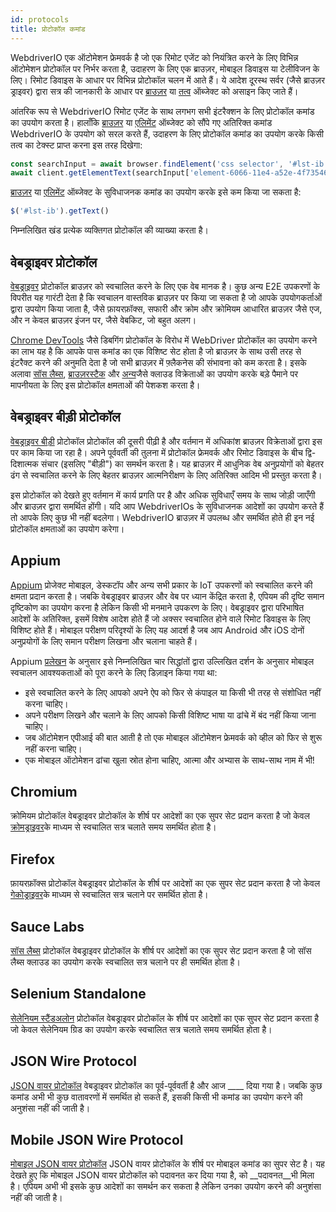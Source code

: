 ```yaml
---
id: protocols
title: प्रोटोकॉल कमांड
---
```


WebdriverIO एक ऑटोमेशन फ्रेमवर्क है जो एक रिमोट एजेंट को नियंत्रित करने के लिए विभिन्न ऑटोमेशन प्रोटोकॉल पर निर्भर करता है, उदाहरण के लिए एक ब्राउज़र, मोबाइल डिवाइस या टेलीविजन के लिए। रिमोट डिवाइस के आधार पर विभिन्न प्रोटोकॉल चलन में आते हैं। ये आदेश दूरस्थ सर्वर (जैसे ब्राउज़र ड्राइवर) द्वारा सत्र की जानकारी के आधार पर [ब्राउज़र](/docs/api/browser) या [तत्व](/docs/api/element) ऑब्जेक्ट को असाइन किए जाते हैं।

आंतरिक रूप से WebdriverIO रिमोट एजेंट के साथ लगभग सभी इंटरैक्शन के लिए प्रोटोकॉल कमांड का उपयोग करता है। हालाँकि [ब्राउज़र](/docs/api/browser) या [एलिमेंट](/docs/api/element) ऑब्जेक्ट को सौंपे गए अतिरिक्त कमांड WebdriverIO के उपयोग को सरल करते हैं, उदाहरण के लिए प्रोटोकॉल कमांड का उपयोग करके किसी तत्व का टेक्स्ट प्राप्त करना इस तरह दिखेगा:

```js
const searchInput = await browser.findElement('css selector', '#lst-ib')
await client.getElementText(searchInput['element-6066-11e4-a52e-4f735466cecf'])
```

[ब्राउज़र](/docs/api/browser) या [एलिमेंट](/docs/api/element) ऑब्जेक्ट के सुविधाजनक कमांड का उपयोग करके इसे कम किया जा सकता है:

```js
$('#lst-ib').getText()
```

निम्नलिखित खंड प्रत्येक व्यक्तिगत प्रोटोकॉल की व्याख्या करता है।

## वेबड्राइवर प्रोटोकॉल

[वेबड्राइवर](https://w3c.github.io/webdriver/#elements) प्रोटोकॉल ब्राउज़र को स्वचालित करने के लिए एक वेब मानक है। कुछ अन्य E2E उपकरणों के विपरीत यह गारंटी देता है कि स्वचालन वास्तविक ब्राउज़र पर किया जा सकता है जो आपके उपयोगकर्ताओं द्वारा उपयोग किया जाता है, जैसे फ़ायरफ़ॉक्स, सफारी और क्रोम और क्रोमियम आधारित ब्राउज़र जैसे एज, और न केवल ब्राउज़र इंजन पर, जैसे वेबकिट, जो बहुत अलग।

[Chrome DevTools](https://w3c.github.io/webdriver/#elements) जैसे डिबगिंग प्रोटोकॉल के विरोध में WebDriver प्रोटोकॉल का उपयोग करने का लाभ यह है कि आपके पास कमांड का एक विशिष्ट सेट होता है जो ब्राउज़र के साथ उसी तरह से इंटरैक्ट करने की अनुमति देता है जो सभी ब्राउज़र में फ़्लैकनेस की संभावना को कम करता है। इसके अलावा [सॉस लैब्स](https://saucelabs.com/), [ब्राउज़रस्टैक](https://www.browserstack.com/) और [अन्य](https://github.com/christian-bromann/awesome-selenium#cloud-services)जैसे क्लाउड विक्रेताओं का उपयोग करके बड़े पैमाने पर मापनीयता के लिए इस प्रोटोकॉल क्षमताओं की पेशकश करता है।

## वेबड्राइवर बीड़ी प्रोटोकॉल

[वेबड्राइवर बीड़ी](https://w3c.github.io/webdriver-bidi/) प्रोटोकॉल प्रोटोकॉल की दूसरी पीढ़ी है और वर्तमान में अधिकांश ब्राउज़र विक्रेताओं द्वारा इस पर काम किया जा रहा है। अपने पूर्ववर्ती की तुलना में प्रोटोकॉल फ्रेमवर्क और रिमोट डिवाइस के बीच द्वि-दिशात्मक संचार (इसलिए "बीड़ी") का समर्थन करता है। यह ब्राउज़र में आधुनिक वेब अनुप्रयोगों को बेहतर ढंग से स्वचालित करने के लिए बेहतर ब्राउज़र आत्मनिरीक्षण के लिए अतिरिक्त आदिम भी प्रस्तुत करता है।

इस प्रोटोकॉल को देखते हुए वर्तमान में कार्य प्रगति पर है और अधिक सुविधाएँ समय के साथ जोड़ी जाएँगी और ब्राउज़र द्वारा समर्थित होंगी। यदि आप WebdriverIOs के सुविधाजनक आदेशों का उपयोग करते हैं तो आपके लिए कुछ भी नहीं बदलेगा। WebdriverIO ब्राउज़र में उपलब्ध और समर्थित होते ही इन नई प्रोटोकॉल क्षमताओं का उपयोग करेगा।

## Appium

[Appium](https://appium.io/) प्रोजेक्ट मोबाइल, डेस्कटॉप और अन्य सभी प्रकार के IoT उपकरणों को स्वचालित करने की क्षमता प्रदान करता है। जबकि वेबड्राइवर ब्राउज़र और वेब पर ध्यान केंद्रित करता है, एपियम की दृष्टि समान दृष्टिकोण का उपयोग करना है लेकिन किसी भी मनमाने उपकरण के लिए। वेबड्राइवर द्वारा परिभाषित आदेशों के अतिरिक्त, इसमें विशेष आदेश होते हैं जो अक्सर स्वचालित होने वाले रिमोट डिवाइस के लिए विशिष्ट होते हैं। मोबाइल परीक्षण परिदृश्यों के लिए यह आदर्श है जब आप Android और iOS दोनों अनुप्रयोगों के लिए समान परीक्षण लिखना और चलाना चाहते हैं।

Appium [प्रलेखन](https://appium.io/docs/en/about-appium/intro/?lang=en) के अनुसार इसे निम्नलिखित चार सिद्धांतों द्वारा उल्लिखित दर्शन के अनुसार मोबाइल स्वचालन आवश्यकताओं को पूरा करने के लिए डिज़ाइन किया गया था:

- इसे स्वचालित करने के लिए आपको अपने ऐप को फिर से कंपाइल या किसी भी तरह से संशोधित नहीं करना चाहिए।
- अपने परीक्षण लिखने और चलाने के लिए आपको किसी विशिष्ट भाषा या ढांचे में बंद नहीं किया जाना चाहिए।
- जब ऑटोमेशन एपीआई की बात आती है तो एक मोबाइल ऑटोमेशन फ्रेमवर्क को व्हील को फिर से शुरू नहीं करना चाहिए।
- एक मोबाइल ऑटोमेशन ढांचा खुला स्रोत होना चाहिए, आत्मा और अभ्यास के साथ-साथ नाम में भी!

## Chromium

क्रोमियम प्रोटोकॉल वेबड्राइवर प्रोटोकॉल के शीर्ष पर आदेशों का एक सुपर सेट प्रदान करता है जो केवल [क्रोमड्राइवर](https://chromedriver.chromium.org/chromedriver-canary)के माध्यम से स्वचालित सत्र चलाते समय समर्थित होता है।

## Firefox

फ़ायरफ़ॉक्स प्रोटोकॉल वेबड्राइवर प्रोटोकॉल के शीर्ष पर आदेशों का एक सुपर सेट प्रदान करता है जो केवल [गेकोड्राइवर](https://github.com/mozilla/geckodriver)के माध्यम से स्वचालित सत्र चलाने पर समर्थित होता है।

## Sauce Labs

[सॉस लैब्स](https://saucelabs.com/) प्रोटोकॉल वेबड्राइवर प्रोटोकॉल के शीर्ष पर आदेशों का एक सुपर सेट प्रदान करता है जो सॉस लैब्स क्लाउड का उपयोग करके स्वचालित सत्र चलाने पर ही समर्थित होता है।

## Selenium Standalone

[सेलेनियम स्टैंडअलोन](https://www.selenium.dev/documentation/grid/advanced_features/endpoints/) प्रोटोकॉल वेबड्राइवर प्रोटोकॉल के शीर्ष पर आदेशों का एक सुपर सेट प्रदान करता है जो केवल सेलेनियम ग्रिड का उपयोग करके स्वचालित सत्र चलाते समय समर्थित होता है।

## JSON Wire Protocol

[JSON वायर प्रोटोकॉल](https://www.selenium.dev/documentation/legacy/json_wire_protocol/) वेबड्राइवर प्रोटोकॉल का पूर्व-पूर्ववर्ती है और आज ____ दिया गया है। जबकि कुछ कमांड अभी भी कुछ वातावरणों में समर्थित हो सकते हैं, इसकी किसी भी कमांड का उपयोग करने की अनुशंसा नहीं की जाती है।

## Mobile JSON Wire Protocol

[मोबाइल JSON वायर प्रोटोकॉल](https://github.com/SeleniumHQ/mobile-spec/blob/master/spec-draft.md) JSON वायर प्रोटोकॉल के शीर्ष पर मोबाइल कमांड का सुपर सेट है। यह देखते हुए कि मोबाइल JSON वायर प्रोटोकॉल को पदावनत कर दिया गया है, को __पदावनत__भी मिला है। एपियम अभी भी इसके कुछ आदेशों का समर्थन कर सकता है लेकिन उनका उपयोग करने की अनुशंसा नहीं की जाती है।

